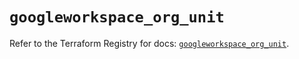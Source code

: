# `googleworkspace_org_unit`

Refer to the Terraform Registry for docs: [`googleworkspace_org_unit`](https://registry.terraform.io/providers/samuzad/googleworkspace/0.11.0/docs/resources/org_unit).
